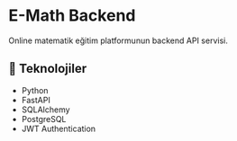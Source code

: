 # E-Math Backend

Online matematik eğitim platformunun backend API servisi.

## 🚀 Teknolojiler

- Python
- FastAPI
- SQLAlchemy
- PostgreSQL
- JWT Authentication
